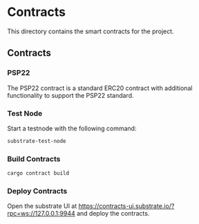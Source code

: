 # Contracts

This directory contains the smart contracts for the project.

## Contracts

### PSP22

The PSP22 contract is a standard ERC20 contract with additional functionality to support the PSP22 standard.

### Test Node

Start a testnode with the following command:

```bash
substrate-test-node
```

### Build Contracts

```bash
cargo contract build
```

### Deploy Contracts

Open the substrate UI at https://contracts-ui.substrate.io/?rpc=ws://127.0.0.1:9944 and deploy the contracts.

